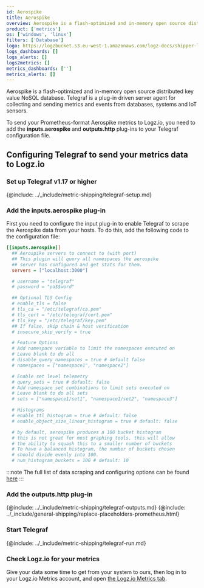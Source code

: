 ```yaml
---
id: Aerospike
title: Aerospike
overview: Aerospike is a flash-optimized and in-memory open source distributed key value NoSQL database. Telegraf is a plug-in driven server agent for collecting and sending metrics and events from databases, systems and IoT sensors.
product: ['metrics']
os: ['windows', 'linux']
filters: ['Database']
logo: https://logzbucket.s3.eu-west-1.amazonaws.com/logz-docs/shipper-logos/aerospike-logo.png
logs_dashboards: []
logs_alerts: []
logs2metrics: []
metrics_dashboards: ['']
metrics_alerts: []
---
```



Aerospike is a flash-optimized and in-memory open source distributed key value NoSQL database. Telegraf is a plug-in driven server agent for collecting and sending metrics and events from databases, systems and IoT sensors.

To send your Prometheus-format Aerospike metrics to Logz.io, you need to add the **inputs.aerospike** and **outputs.http** plug-ins to your Telegraf configuration file.

## Configuring Telegraf to send your metrics data to Logz.io

 

### Set up Telegraf v1.17 or higher

{@include: ../_include/metric-shipping/telegraf-setup.md}

### Add the inputs.aerospike plug-in

First you need to configure the input plug-in to enable Telegraf to scrape the Aerospike data from your hosts. To do this, add the following code to the configuration file:

``` ini
[[inputs.aerospike]]
  ## Aerospike servers to connect to (with port)
  ## This plugin will query all namespaces the aerospike
  ## server has configured and get stats for them.
  servers = ["localhost:3000"]

  # username = "telegraf"
  # password = "pa$$word"

  ## Optional TLS Config
  # enable_tls = false
  # tls_ca = "/etc/telegraf/ca.pem"
  # tls_cert = "/etc/telegraf/cert.pem"
  # tls_key = "/etc/telegraf/key.pem"
  ## If false, skip chain & host verification
  # insecure_skip_verify = true

  # Feature Options
  # Add namespace variable to limit the namespaces executed on
  # Leave blank to do all
  # disable_query_namespaces = true # default false
  # namespaces = ["namespace1", "namespace2"]

  # Enable set level telemetry
  # query_sets = true # default: false
  # Add namespace set combinations to limit sets executed on
  # Leave blank to do all sets
  # sets = ["namespace1/set1", "namespace1/set2", "namespace3"]

  # Histograms
  # enable_ttl_histogram = true # default: false
  # enable_object_size_linear_histogram = true # default: false

  # by default, aerospike produces a 100 bucket histogram
  # this is not great for most graphing tools, this will allow
  # the ability to squash this to a smaller number of buckets
  # To have a balanced histogram, the number of buckets chosen 
  # should divide evenly into 100.
  # num_histogram_buckets = 100 # default: 10
```

:::note
The full list of data scraping and configuring options can be found [here](https://github.com/influxdata/telegraf/blob/release-1.18/plugins/inputs/aerospike/README.md)
:::
 

### Add the outputs.http plug-in
  
{@include: ../_include/metric-shipping/telegraf-outputs.md}
{@include: ../_include/general-shipping/replace-placeholders-prometheus.html}
  
### Start Telegraf

{@include: ../_include/metric-shipping/telegraf-run.md}

### Check Logz.io for your metrics

Give your data some time to get from your system to ours, then log in to your Logz.io Metrics account, and open [the Logz.io Metrics tab](https://app.logz.io/#/dashboard/metrics/).


 
